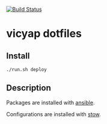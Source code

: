 [![Build Status](https://travis-ci.org/vicyap/dotfiles.svg?branch=master)](https://travis-ci.org/vicyap/dotfiles)

# vicyap dotfiles

## Install

`./run.sh deploy`

## Description

Packages are installed with [ansible](http://docs.ansible.com/ansible/latest/index.html).

Configurations are installed with [stow](https://www.gnu.org/software/stow/manual/stow.html).
